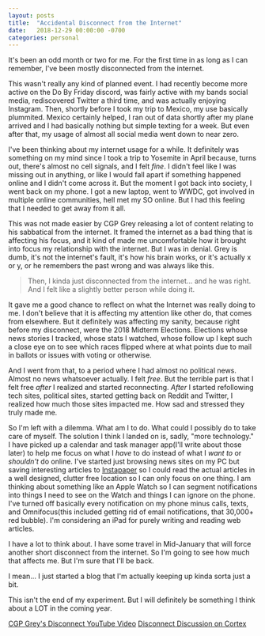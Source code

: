 ```yaml
---
layout: posts
title:  "Accidental Disconnect from the Internet"
date:   2018-12-29 00:00:00 -0700
categories: personal
---
```


It's been an odd month or two for me. For the first time in as long as I can remember, I've been mostly disconnected from the internet.

This wasn't really any kind of planned event. I had recently become more active on the Do By Friday discord, was fairly active with my bands social media, rediscovered Twitter a third time, and was actually enjoying Instagram. Then, shortly before I took my trip to Mexico, my use basically plummited. Mexico certainly helped, I ran out of data shortly after my plane arrived and I had basically nothing but simple texting for a week. But even after that, my usage of almost all social media went down to near zero.

I've been thinking about my internet usage for a while. It definitely was something on my mind since I took a trip to Yosemite in April because, turns out, there's almost no cell signals, and I felt *fine*. I didn't feel like I was missing out in anything, or like I would fall apart if something happened online and I didn't come across it. But the moment I got back into society, I went back on my phone. I got a new laptop, went to WWDC, got involved in multiple online communities, hell met my SO online. But I had this feeling that I needed to get away from it all.

This was not made easier by CGP Grey releasing a lot of content relating to his sabbatical from the internet. It framed the internet as a bad thing that is affecting his focus, and it kind of made me uncomfortable how it brought into focus my relationship with the internet. But I was in denial. Grey is dumb, it's not the internet's fault, it's how his brain works, or it's actually x or y, or he remembers the past wrong and was always like this.

<blockquote> Then, I kinda just disconnected from the internet... and he was right. And I felt like a slightly better person while doing it. </blockquote>

It gave me a good chance to reflect on what the Internet was really doing to me. I don't believe that it is affecting my attention like other do, that comes from elsewhere. But it definitely was affecting my sanity, because right before my disconnect, were the 2018 Midterm Elections. Elections whose news stories I tracked, whose stats I watched, whose follow up I kept such a close eye on to see which races flipped where at what points due to mail in ballots or issues with voting or otherwise.

And I went from that, to a period where I had almost no political news. Almost no news whatsoever actually. I felt *free*. But the terrible part is that I felt free *after* I realized and started reconnecting. *After* I started refollowing tech sites, political sites, started getting back on Reddit and Twitter, I realized how much those sites impacted me. How sad and stressed they truly made me.

So I'm left with a dilemma. What am I to do. What could I possibly do to take care of myself. The solution I think I landed on is, sadly, "more technology." I have picked up a calendar and task manager app(I'll write about those later) to help me focus on what I *have* to do instead of what I *want to* or *shouldn't* do online. I've started just browsing news sites on my PC but saving interesting articles to [Instapaper](https://www.instapaper.com/) so I could read the actual articles in a well designed, clutter free location so I can only focus on one thing. I am thinking about something like an Apple Watch so I can segment notifications into things I need to see on the Watch and things I can ignore on the phone. I've turned off basically every notification on my phone minus calls, texts, and Omnifocus(this included getting rid of email notifications, that 30,000+ red bubble). I'm considering an iPad for purely writing and reading web articles.

I have a lot to think about. I have some travel in Mid-January that will force another short disconnect from the internet. So I'm going to see how much that affects me. But I'm sure that I'll be back.

I mean... I just started a blog that I'm actually keeping up kinda sorta just a bit.

This isn't the end of my experiment. But I will definitely be something I think about a LOT in the coming year.

[CGP Grey's Disconnect YouTube Video](https://www.youtube.com/watch?v=wf2VxeIm1no)
[Disconnect Discussion on Cortex](https://www.relay.fm/cortex/74)
